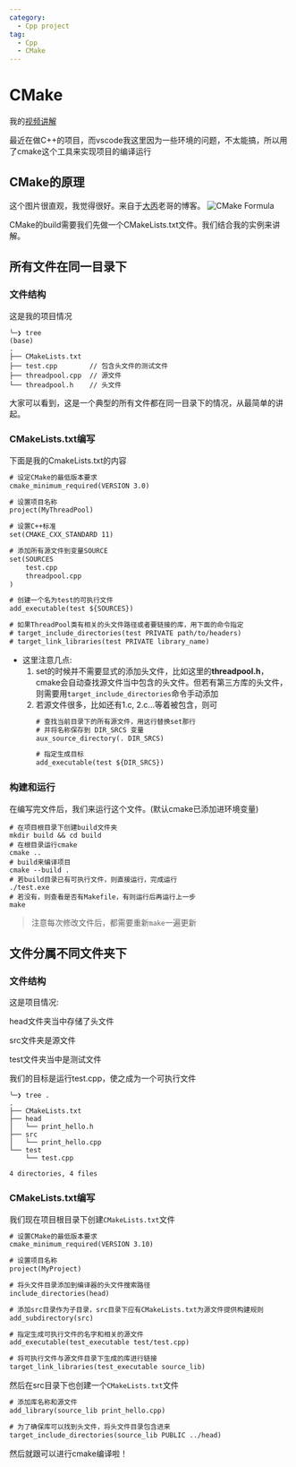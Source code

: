 ```yaml
---
category:
  - Cpp project
tag:
  - Cpp
  - CMake
---
```


# CMake

我的[视频讲解](https://www.bilibili.com/video/BV1mJ4m1n7Z6/?spm_id_from=333.999.0.0&vd_source=f53099189814dd887f4ab25638e07406)

最近在做C++的项目，而vscode我这里因为一些环境的问题，不太能搞，所以用了cmake这个工具来实现项目的编译运行


## CMake的原理

这个图片很直观，我觉得很好。来自于[大丙](https://subingwen.cn/cmake/CMake-primer/index.html)老哥的博客。
![CMake Formula](https://subingwen.cn/cmake/CMake-primer/image-20230309130644912.png)

CMake的build需要我们先做一个CMakeLists.txt文件。我们结合我的实例来讲解。


## 所有文件在同一目录下

### 文件结构

这是我的项目情况  

```shell
╰─❯ tree
(base)
.
├── CMakeLists.txt
├── test.cpp        // 包含头文件的测试文件
├── threadpool.cpp  // 源文件
└── threadpool.h    // 头文件
```

大家可以看到，这是一个典型的所有文件都在同一目录下的情况，从最简单的讲起。

### CMakeLists.txt编写

下面是我的CmakeLists.txt的内容

```txt
# 设定CMake的最低版本要求
cmake_minimum_required(VERSION 3.0)

# 设置项目名称
project(MyThreadPool)

# 设置C++标准
set(CMAKE_CXX_STANDARD 11)

# 添加所有源文件到变量SOURCE
set(SOURCES
    test.cpp
    threadpool.cpp
)

# 创建一个名为test的可执行文件
add_executable(test ${SOURCES})

# 如果ThreadPool类有相关的头文件路径或者要链接的库，用下面的命令指定
# target_include_directories(test PRIVATE path/to/headers)
# target_link_libraries(test PRIVATE library_name)
```

* 这里注意几点:  
  1. set的时候并不需要显式的添加头文件，比如这里的**threadpool.h**，cmake会自动查找源文件当中包含的头文件。但若有第三方库的头文件，则需要用`target_include_directories`命令手动添加
  2. 若源文件很多，比如还有1.c, 2.c...等着被包含，则可
        ```txt
        # 查找当前目录下的所有源文件，用这行替换set那行
        # 并将名称保存到 DIR_SRCS 变量
        aux_source_directory(. DIR_SRCS)

        # 指定生成目标
        add_executable(test ${DIR_SRCS})
        ```

### 构建和运行

在编写完文件后，我们来运行这个文件。(默认cmake已添加进环境变量)

```shell
# 在项目根目录下创建build文件夹
mkdir build && cd build
# 在根目录运行cmake
cmake ..
# build来编译项目
cmake --build .
# 若build目录已有可执行文件，则直接运行，完成运行
./test.exe
# 若没有，则查看是否有Makefile，有则运行后再运行上一步
make
```

> 注意每次修改文件后，都需要重新`make`一遍更新


## 文件分属不同文件夹下

### 文件结构 

这是项目情况:   

head文件夹当中存储了头文件

src文件夹是源文件

test文件夹当中是测试文件

我们的目标是运行test.cpp，使之成为一个可执行文件

```shell
╰─❯ tree .
.
├── CMakeLists.txt
├── head
│   └── print_hello.h
├── src
│   └── print_hello.cpp
└── test
    └── test.cpp

4 directories, 4 files
```

### CMakeLists.txt编写

我们现在项目根目录下创建`CMakeLists.txt`文件

```txt
# 设置CMake的最低版本要求
cmake_minimum_required(VERSION 3.10)

# 设置项目名称
project(MyProject)

# 将头文件目录添加到编译器的头文件搜索路径
include_directories(head)

# 添加src目录作为子目录，src目录下应有CMakeLists.txt为源文件提供构建规则
add_subdirectory(src)

# 指定生成可执行文件的名字和相关的源文件
add_executable(test_executable test/test.cpp)

# 将可执行文件与源文件目录下生成的库进行链接
target_link_libraries(test_executable source_lib)
```

然后在src目录下也创建一个`CMakeLists.txt`文件

```txt
# 添加库名称和源文件
add_library(source_lib print_hello.cpp)

# 为了确保库可以找到头文件，将头文件目录包含进来
target_include_directories(source_lib PUBLIC ../head)
```

然后就跟可以进行cmake编译啦！